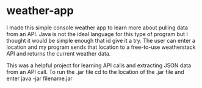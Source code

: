 # weather-app
I made this simple console weather app to learn more about pulling data from an API. Java is not the ideal language for this type of program but I thought it would be simple enough that id give it a try.
The user can enter a location and my program sends that location to a free-to-use weatherstack API and returns the current weather data.

This was a helpful project for learning API calls and extracting JSON data from an API call.
To run the .jar file cd to the location of the .jar file and enter java -jar filename.jar
